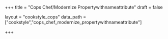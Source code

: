 +++
title = "Cops Chef/Modernize Propertywithnameattribute"
draft = false

layout = "cookstyle_cops"
data_path = ["cookstyle","cops_chef_modernize_propertywithnameattribute"]

+++

<!-- The content of this page is automatically generated from the
cops_chef_modernize_propertywithnameattribute.yml file in github.com/chef/cookstyle/docs-chef-io/data/cookstyle. -->
